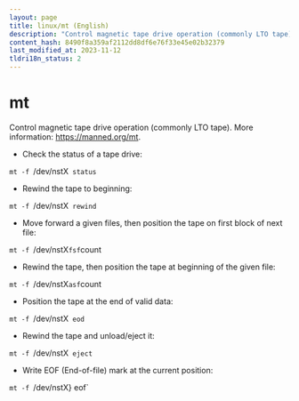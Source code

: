 ```yaml
---
layout: page
title: linux/mt (English)
description: "Control magnetic tape drive operation (commonly LTO tape)."
content_hash: 8490f8a359af2112dd8df6e76f33e45e02b32379
last_modified_at: 2023-11-12
tldri18n_status: 2
---
```

# mt

Control magnetic tape drive operation (commonly LTO tape).
More information: <https://manned.org/mt>.

- Check the status of a tape drive:

`mt -f `<span class="tldr-var badge badge-pill bg-dark-lm bg-white-dm text-white-lm text-dark-dm font-weight-bold">/dev/nstX</span>` status`

- Rewind the tape to beginning:

`mt -f `<span class="tldr-var badge badge-pill bg-dark-lm bg-white-dm text-white-lm text-dark-dm font-weight-bold">/dev/nstX</span>` rewind`

- Move forward a given files, then position the tape on first block of next file:

`mt -f `<span class="tldr-var badge badge-pill bg-dark-lm bg-white-dm text-white-lm text-dark-dm font-weight-bold">/dev/nstX</span>` fsf `<span class="tldr-var badge badge-pill bg-dark-lm bg-white-dm text-white-lm text-dark-dm font-weight-bold">count</span>

- Rewind the tape, then position the tape at beginning of the given file:

`mt -f `<span class="tldr-var badge badge-pill bg-dark-lm bg-white-dm text-white-lm text-dark-dm font-weight-bold">/dev/nstX</span>` asf `<span class="tldr-var badge badge-pill bg-dark-lm bg-white-dm text-white-lm text-dark-dm font-weight-bold">count</span>

- Position the tape at the end of valid data:

`mt -f `<span class="tldr-var badge badge-pill bg-dark-lm bg-white-dm text-white-lm text-dark-dm font-weight-bold">/dev/nstX</span>` eod`

- Rewind the tape and unload/eject it:

`mt -f `<span class="tldr-var badge badge-pill bg-dark-lm bg-white-dm text-white-lm text-dark-dm font-weight-bold">/dev/nstX</span>` eject`

- Write EOF (End-of-file) mark at the current position:

`mt -f `<span class="tldr-var badge badge-pill bg-dark-lm bg-white-dm text-white-lm text-dark-dm font-weight-bold">/dev/nstX} eof`
